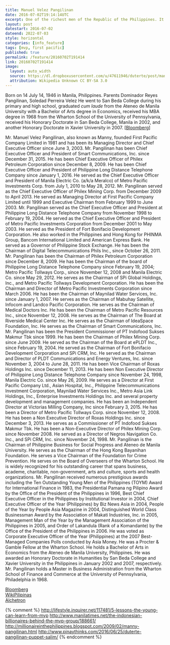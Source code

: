 ```yaml
---
title: Manuel Velez Pangilinan
date: 2016-07-02T19:14:14UTC
excerpt: One of the richest men of the Republic of the Philippines. It is said that he founded First Pacific in Hong Kong in 1981 with support from clients, foremost being Anthoni Salim, in his idea of regional banking and trading business.
layout: post
datestart: 2016-07-02
dateend: 2022-07-03
style: horizontal
categories: [info_feature]
tags: [mvp, first pacific]
published: true
permalink: /feature/20160702T191414
link: 20160702T191414
image:
  layout: auto_width
  source: https://dl.dropboxusercontent.com/u/47611946/duterte/post/manuel_velez_pangilinan.jpg
  attribution: Wikipedia Unknown CC BY-SA 3.0
---
```


Born on 14 July 14, 1946 in Manila, Philippines.
Parents Dominador Reyes Pangilinan, Soledad Perreira Velez
He went to San Beda College during his primary and high school, graduated _cum laude_ from the Ateneo de Manila University with a Bachelor of Arts degree in Economics, received his MBA degree in 1968 from the Wharton School of the University of Pennsylvania, received his Honorary Doctorate in San Beda College, Manila in 2002, and another Honorary Doctorate in Xavier University in 2007.
[[Bloomberg](http://www.bloomberg.com/research/stocks/people/person.asp?personId=296646&privcapId=410966)]

Mr. Manuel Velez Pangilinan, also known as Manny, founded First Pacific Company Limited in 1981 and has been its Managing Director and Chief Executive Officer since June 3, 2003. Mr. Pangilinan has been Chief Executive Officer and President of Smart Communications, Inc. since December 31, 2015. He has been Chief Executive Officer of Philex Petroleum Corporation since December 8, 2009. He has been Chief Executive Officer and President of Philippine Long Distance Telephone Company since January 1, 2016. He served as the Chief Executive Officer and President of Manila Electric Co. (a/k/a Meralco) of Metro Pacific Investments Corp. from July 1, 2010 to May 28, 2012. Mr. Pangilinan served as the Chief Executive Officer of Philex Mining Corp. from December 2009 to April 2013. He served as Managing Director at First Pacific Company Limited until 1999 and Executive Chairman from February 1999 to June 2003. Mr. Pangilinan served as the Chief Executive Officer and President at Philippine Long Distance Telephone Company from November 1998 to February 19, 2004. He served as the Chief Executive Officer and President of Metro Pacific Investments Corporation from December 2001 to May 2003. He served as the President of Fort Bonifacio Development Corporation. He also worked in the Philippines and Hong Kong for PHINMA Group, Bancom International Limited and American Express Bank. He served as a Governor of Philippine Stock Exchange. He has been the Chairman of Digital Telecommunications Phils Inc., since October 26, 2011. Mr. Pangilinan has been the Chairman of Philex Petroleum Corporation since December 8, 2009. He has been the Chairman of the board of Philippine Long Distance Telephone Company since February 19, 2004; Metro Pacific Tollways Corp., since November 12, 2008 and Manila Electric Co. since May 29, 2012. He serves as the Chairman of SPi Global Holdings, Inc., and Metro Pacific Tollways Development Corporation. He has been the Chairman and Director of Metro Pacific Investments Corporation since March 2006. He has been the Chairman of Maynilad Water Services, Inc. since January 1, 2007. He serves as the Chairman of Mabuhay Satellite, Infocom and Landco Pacific Corporation. He serves as the Chairman of Medical Doctors Inc. He has been the Chairman of Metro Pacific Resources Inc., since November 12, 2008. He serves as the Chairman of The Board at Riverside Medical Center Inc. He serves as the Chairman of IdeaSpace Foundation, Inc. He serves as the Chairman of Smart Communications, Inc. Mr. Pangilinan has been the President Commissioner of PT Indofood Sukses Makmur Tbk since 1999. He has been the Chairman of Philex Mining Corp. since June 2009. He served as the Chairman of the Board at ePLDT Inc., since February 19, 2004. He served as the Chairman of Fort Bonifacio Development Corporation and SPi CRM, Inc. He served as the Chairman and Director of PLDT Communications and Energy Ventures, Inc. since November 3, 2004 to June 28, 2011. He has been Vice Chairman of Roxas Holdings Inc. since December 11, 2013. He has been Non Executive Director of Philippine Long Distance Telephone Company since November 24, 1998, Manila Electric Co. since May 26, 2009. He serves as a Director at First Pacific Company Ltd., Asian Hospital, Inc., Philippine Telecommunications Investment Corporation, Maynilad Water Services Inc., Metro Asia Link Holdings, Inc., Enterprise Investments Holdings Inc. and several property development and management companies. He has been an Independent Director at Victorias Milling Company, Inc since February 3, 2015. He has been a Director of Metro Pacific Tollways Corp. since November 12, 2008. He has been a Non Executive Director of Roxas Holdings Inc. since December 3, 2013. He serves as a Commissioner of PT Indofood Sukses Makmur Tbk. He has been a Non-Executive Director of Philex Mining Corp. since November 2008. He served as a Director of Negros Navigation Co. Inc., and SPi CRM, Inc. since November 24, 1998. Mr. Pangilinan is the Chairman of Philippine Business for Social Progress and Ateneo de Manila University. He serves as the Chairman of the Hong Kong Bayanihan Foundation. He serves a Vice Chairman of the Foundation for Crime Prevention. He serves on the Board of Overseers of the Wharton School. He is widely recognized for his outstanding career that spans business, academe, charitable, non-government, arts and culture, sports and health organizations. Mr. Pangilinan received numerous prestigious awards including the Ten Outstanding Young Men of the Philippines (TOYM) Award for International Finance in 1983, the Presidential Pamana ng Pilipino Award by the Office of the President of the Philippines in 1996, Best Chief Executive Officer in the Philippines by Institutional Investor in 2004, Chief Executive Officer of the Year (Philippines) by Biz News Asia in 2004, People of the Year by People Asia Magazine in 2004, Distinguished World Class Businessman Award by the Association of Makati Industries, Inc. in 2005, Management Man of the Year by the Management Association of the Philippines in 2005, and Order of Lakandula (Rank of a Komandante) by the Office of the President of the Philippines in 2006. He was voted as Corporate Executive Officer of the Year (Philippines) at the 2007 Best-Managed Companies Polls conducted by Asia Money. He was a Procter & Gamble Fellow at the Wharton School. He holds a Bachelor of Arts in Economics from the Ateneo de Manila University, Philippines. He was awarded an Honorary Doctorate in Humanities by San Beda College and Xavier University in the Philippines in January 2002 and 2007, respectively. Mr. Pangilinan holds a Master in Business Administration from the Wharton School of Finance and Commerce at the University of Pennsylvania, Philadelphia in 1968.

[Bloomberg](http://www.bloomberg.com/research/stocks/people/person.asp?personId=296646&privcapId=410966)<br/>
[WikiPilipinas](http://www.fgil.wikipilipinas.org/index.php/Manuel_V._Pangilinan)<br/>
[Alchetron](http://alchetron.com/Manuel-V-Pangilinan-311546-W)<br/>


{% comment %}
http://lifestyle.inquirer.net/117481/5-lessons-the-young-can-learn-from-mvp
http://www.manilatimes.net/the-indonesian-billionaires-behind-the-mvp-group/188661/
http://millionaireinthephilippines.blogspot.com/2009/02/manny-pangilinan.html
http://www.pinaythinks.com/2016/06/25/duterte-pangilinan-puppet-salim/
{% endcomment %}
